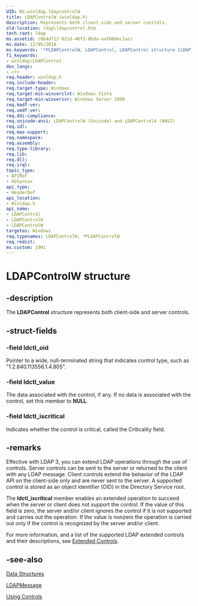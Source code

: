 ```yaml
---
UID: NS:winldap.ldapcontrolW
title: LDAPControlW (winldap.h)
description: Represents both client-side and server controls.
old-location: ldap\ldapcontrol.htm
tech.root: ldap
ms.assetid: c0b4d712-021d-46f3-8bda-aaf660ec1acc
ms.date: 12/05/2018
ms.keywords: '*PLDAPControlW, LDAPControl, LDAPControl structure [LDAP], LDAPControlA, LDAPControlW, PLDAPControl, PLDAPControl structure pointer [LDAP], _ldap_ldapcontrol, ldap.ldapcontrol, winldap/LDAPControl, winldap/LDAPControlA, winldap/LDAPControlW, winldap/PLDAPControl'
f1_keywords:
- winldap/LDAPControl
dev_langs:
- c++
req.header: winldap.h
req.include-header: 
req.target-type: Windows
req.target-min-winverclnt: Windows Vista
req.target-min-winversvr: Windows Server 2008
req.kmdf-ver: 
req.umdf-ver: 
req.ddi-compliance: 
req.unicode-ansi: LDAPControlW (Unicode) and LDAPControlA (ANSI)
req.idl: 
req.max-support: 
req.namespace: 
req.assembly: 
req.type-library: 
req.lib: 
req.dll: 
req.irql: 
topic_type:
- APIRef
- kbSyntax
api_type:
- HeaderDef
api_location:
- Winldap.h
api_name:
- LDAPControl
- LDAPControlA
- LDAPControlW
targetos: Windows
req.typenames: LDAPControlW, *PLDAPControlW
req.redist: 
ms.custom: 19H1
---
```


# LDAPControlW structure


## -description


The <b>LDAPControl</b> structure represents both client-side and server controls.


## -struct-fields




### -field ldctl_oid

Pointer to a wide, null-terminated string that indicates  control type, such as "1.2.840.113556.1.4.805".


### -field ldctl_value

The data associated with the control, if any. If no data is associated with the control, set this member to <b>NULL</b>.


### -field ldctl_iscritical

Indicates whether the control is critical, called the Criticality field.


## -remarks



Effective with LDAP 3, you can extend LDAP operations through the use of controls. Server controls can be sent to the server or returned to the client with any LDAP message. Client controls extend the behavior of the LDAP API on the client-side only and are never sent to the server. A supported control is stored as an object identifier (OID) in the Directory Service root.

The <b>ldctl_iscritical</b> member enables an extended operation to succeed when the server or client does not support the control. If the value of this field is zero, the server and/or client ignores the control if it is not supported and carries out the operation. If the value is nonzero the operation is carried out only if the control is recognized by the server and/or client.

For more information, and a list of the supported LDAP extended controls and their descriptions, see 
<a href="https://docs.microsoft.com/previous-versions/windows/desktop/ldap/extended-controls">Extended Controls</a>.




## -see-also




<a href="https://docs.microsoft.com/previous-versions/windows/desktop/ldap/data-structures">Data Structures</a>



<a href="https://docs.microsoft.com/previous-versions/windows/desktop/api/winldap/ns-winldap-ldapmessage">LDAPMessage</a>



<a href="https://docs.microsoft.com/previous-versions/windows/desktop/ldap/using-controls">Using Controls</a>
 

 

